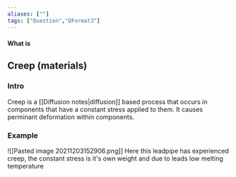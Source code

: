 ```yaml
---
aliases: [""]
tags: ["Question","QFormat3"]
---
```


#### What is
## Creep (materials)
### Intro
Creep is a [[Diffusion notes|diffusion]] based process that occurs in components that have a constant stress applied to them.
It causes perminant deformation within components.

### 


### Example
![[Pasted image 20211203152906.png]]
Here this leadpipe has experienced creep, the constant stress is it's own weight and due to leads low melting temperature 